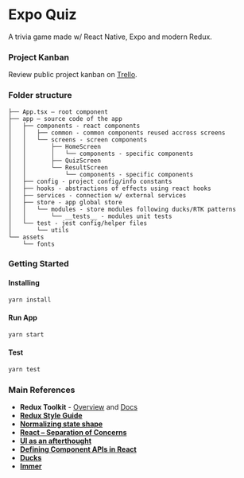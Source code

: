 # Expo Quiz

A trivia game made w/ React Native, Expo and modern Redux.

### Project Kanban

Review public project kanban on [Trello](https://trello.com/b/9mg0ODCB/expo-quiz).

### Folder structure

```
├── App.tsx – root component
├── app – source code of the app
│   ├── components - react components
│   │   ├── common - common components reused accross screens
│   │   └── screens - screen components
│   │       ├── HomeScreen
│   │       │   └── components - specific components
│   │       ├── QuizScreen
│   │       └── ResultScreen
│   │           └── components - specific components
│   ├── config - project config/info constants
│   ├── hooks - abstractions of effects using react hooks
│   ├── services - connection w/ external services
│   ├── store - app global store
│   │   └── modules - store modules following ducks/RTK patterns
│   │       └── __tests__ - modules unit tests
│   └── test - jest config/helper files
│       └── utils
└── assets
    └── fonts
```

### Getting Started

#### Installing

```bash
yarn install
```

#### Run App

```bash
yarn start
```

#### Test

```bash
yarn test
```

### Main References

- **Redux Toolkit** - [Overview](https://redux.js.org/redux-toolkit/overview) and [Docs](https://redux-toolkit.js.org/)
- [**Redux Style Guide**](https://redux.js.org/style-guide/style-guide)
- [**Normalizing state shape**](https://redux.js.org/recipes/structuring-reducers/normalizing-state-shape/)
- [**React – Separation of Concerns**](https://blog.g2i.co/react-separation-of-concerns-78ec0545bf36)
- [**UI as an afterthought**](https://michel.codes/blogs/ui-as-an-afterthought)
- [**Defining Component APIs in React**](https://jxnblk.com/blog/defining-component-apis-in-react/)
- [**Ducks**](https://github.com/erikras/ducks-modular-redux)
- [**Immer**](https://immerjs.github.io/immer/docs/introduction)
